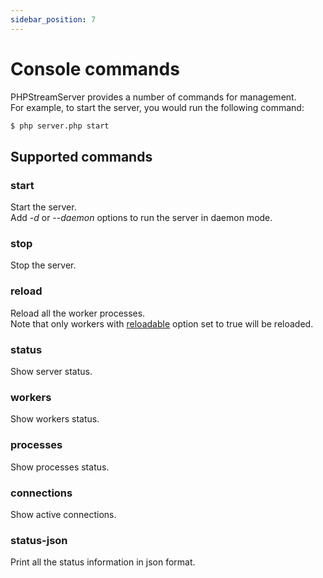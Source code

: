 ```yaml
---
sidebar_position: 7
---
```


# Console commands
PHPStreamServer provides a number of commands for management.  
For example, to start the server, you would run the following command:  
```bash
$ php server.php start
```

## Supported commands
### start
Start the server.  
Add *-d* or *--daemon* options to run the server in daemon mode.  

### stop
Stop the server.  

### reload
Reload all the worker processes.  
Note that only workers with [reloadable](/docs/WorkerProcess#reloadable) option set to true will be reloaded.

### status
Show server status.  

### workers
Show workers status.  

### processes
Show processes status.  

### connections
Show active connections.  

### status-json
Print all the status information in json format.  
